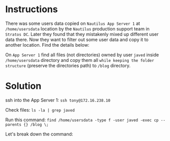 # Instructions

There was some users data copied on `Nautilus App Server 1` at `/home/usersdata` location by the `Nautilus` production support team in `Stratos DC`.
  Later they found that they mistakenly mixed up different user data there. Now they want to filter out some user data and copy it to another location. Find the details below:

On `App Server 1` find all files (not directories) owned by user `javed` inside `/home/usersdata` directory and copy them all `while keeping the folder structure` (preserve the directories path) to `/blog` directory.

# Solution

ssh into the App Server 1: `ssh tony@172.16.238.10`

Check files: `ls -la | grep javed`

Run this command: `find /home/usersdata -type f -user javed -exec cp --parents {} /blog \;`

Let's break down the command:
